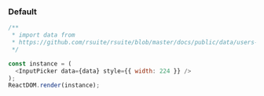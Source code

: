 ### Default

<!--start-code-->

```js
/**
 * import data from
 * https://github.com/rsuite/rsuite/blob/master/docs/public/data/users-role.json
 */

const instance = (
  <InputPicker data={data} style={{ width: 224 }} />
);
ReactDOM.render(instance);
```

<!--end-code-->
